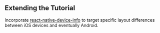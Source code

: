 ## Extending the Tutorial



Incorporate [react-native-device-info](https://github.com/rebeccahughes/react-native-device-info) to target specific layout differences between iOS devices and eventually Android.